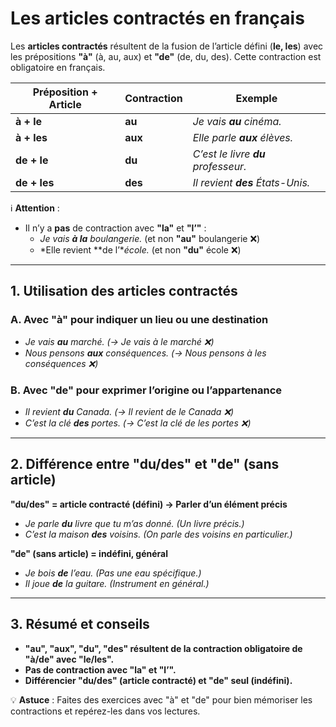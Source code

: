 # Les articles contractés en français

Les **articles contractés** résultent de la fusion de l’article défini (**le, les**) avec les prépositions **"à"** (à, au, aux) et **"de"** (de, du, des). Cette contraction est obligatoire en français.  

| **Préposition + Article** | **Contraction** | **Exemple** |  
|--------------------------|---------------|------------|  
| **à + le** | **au** | *Je vais **au** cinéma.* |  
| **à + les** | **aux** | *Elle parle **aux** élèves.* |  
| **de + le** | **du** | *C’est le livre **du** professeur.* |  
| **de + les** | **des** | *Il revient **des** États-Unis.* |  

ℹ **Attention** :  
- Il n’y a **pas** de contraction avec **"la"** et **"l’"** :  
  - *Je vais **à la** boulangerie.* (et non **"au"** boulangerie ❌)  
  - *Elle revient **de l’**école.* (et non **"du"** école ❌)  

---

## **1. Utilisation des articles contractés**  

### **A. Avec "à" pour indiquer un lieu ou une destination**  
- *Je vais **au** marché.* *(→ Je vais à le marché ❌)*  
- *Nous pensons **aux** conséquences.* *(→ Nous pensons à les conséquences ❌)*  

### **B. Avec "de" pour exprimer l’origine ou l’appartenance**  
- *Il revient **du** Canada.* *(→ Il revient de le Canada ❌)*  
- *C’est la clé **des** portes.* *(→ C’est la clé de les portes ❌)*  

---

## **2. Différence entre "du/des" et "de" (sans article)**  

**"du/des" = article contracté (défini) → Parler d’un élément précis**  
- *Je parle **du** livre que tu m’as donné.* *(Un livre précis.)*  
- *C’est la maison **des** voisins.* *(On parle des voisins en particulier.)*  

**"de" (sans article) = indéfini, général**  
- *Je bois **de** l’eau.* *(Pas une eau spécifique.)*  
- *Il joue **de** la guitare.* *(Instrument en général.)*  

---

## **3. Résumé et conseils**  

- **"au", "aux", "du", "des" résultent de la contraction obligatoire de "à/de" avec "le/les".**  
- **Pas de contraction avec "la" et "l’".**  
- **Différencier "du/des" (article contracté) et "de" seul (indéfini).**  

💡 **Astuce** : Faites des exercices avec "à" et "de" pour bien mémoriser les contractions et repérez-les dans vos lectures.
